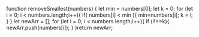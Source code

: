 function removeSmallest(numbers) {
  let min = numbers[0];
  let k = 0;
  for (let i = 0; i < numbers.length;i++){
    if( numbers[i] < min ){
      min=numbers[i];
      k = i;
      }
    }
  let newArr = [];
  for (let i = 0; i < numbers.length;i++){
   if (i!==k){
     newArr.push(numbers[i]);
     }
   }return newArr;